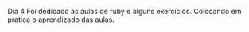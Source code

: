 Dia 4 Foi dedicado as aulas de ruby e alguns exercícios. Colocando em pratica o aprendizado das aulas.